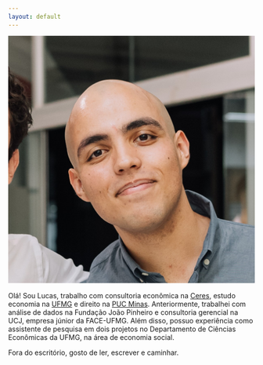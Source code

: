 ```yaml
---
layout: default
---
```


<img class="profile-picture" src="foto_de_perfil.jpg">

Olá! Sou Lucas, trabalho com consultoria econômica na [Ceres](http://ceresinteligencia.com.br/), estudo economia na [UFMG](https://www.face.ufmg.br/) e direito na [PUC Minas](https://fmd.pucminas.br/). Anteriormente, trabalhei com análise de dados na Fundação João Pinheiro e consultoria gerencial na UCJ, empresa júnior da FACE-UFMG. Além disso, possuo experiência como assistente de pesquisa em dois projetos no Departamento de Ciências Econômicas da UFMG, na área de economia social.

Fora do escritório, gosto de ler, escrever e caminhar.